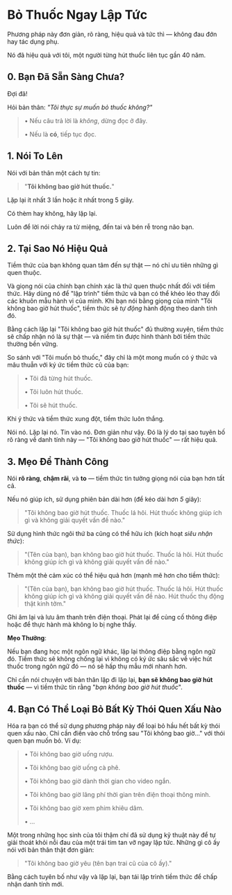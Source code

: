 # Bỏ Thuốc Ngay Lập Tức

Phương pháp này đơn giản, rõ ràng, hiệu quả và tức thì — không đau đớn hay tác dụng phụ.

Nó đã hiệu quả với tôi, một người từng hút thuốc liên tục gần 40 năm.

## 0. Bạn Đã Sẵn Sàng Chưa?

Đợi đã!

Hỏi bản thân: *"Tôi thực sự muốn bỏ thuốc không?"*

> • Nếu câu trả lời là *không*, dừng đọc ở đây.
>
> • Nếu là **có**, tiếp tục đọc.

## 1. Nói To Lên

Nói với bản thân một cách tự tin:

> "**Tôi không bao giờ hút thuốc.**"

Lặp lại ít nhất 3 lần hoặc ít nhất trong 5 giây.

Có thèm hay không, hãy lặp lại.

Luôn để lời nói chảy ra từ miệng, đến tai và bén rễ trong não bạn.

## 2. Tại Sao Nó Hiệu Quả

Tiềm thức của bạn không quan tâm đến sự thật — nó chỉ ưu tiên những gì quen thuộc.

Và giọng nói của chính bạn chính xác là thứ quen thuộc nhất đối với tiềm thức. Hãy dùng nó để "lập trình" tiềm thức và bạn có thể khéo léo thay đổi các khuôn mẫu hành vi của mình. Khi bạn nói bằng giọng của mình "Tôi không bao giờ hút thuốc", tiềm thức sẽ *tự động* hành động theo danh tính đó.

Bằng cách lặp lại "Tôi không bao giờ hút thuốc" đủ thường xuyên, tiềm thức sẽ chấp nhận nó là sự thật — và niềm tin được hình thành bởi tiềm thức thường bền vững.

So sánh với "Tôi muốn bỏ thuốc," đây chỉ là một mong muốn có ý thức và mâu thuẫn với ký ức tiềm thức cũ của bạn:

> • Tôi đã từng hút thuốc.
>
> • Tôi luôn hút thuốc.
>
> • Tôi sẽ hút thuốc.

Khi ý thức và tiềm thức xung đột, tiềm thức luôn thắng.

Nói nó. Lặp lại nó. Tin vào nó. Đơn giản như vậy. Đó là lý do tại sao tuyên bố rõ ràng về danh tính này — "Tôi không bao giờ hút thuốc" — rất hiệu quả.

## 3. Mẹo Để Thành Công

Nói **rõ ràng**, **chậm rãi**, và **to** — tiềm thức tin tưởng giọng nói của bạn hơn tất cả.

Nếu nó giúp ích, sử dụng phiên bản dài hơn (để kéo dài hơn *5* giây):

> "Tôi không bao giờ hút thuốc. Thuốc lá hôi. Hút thuốc không giúp ích gì và không giải quyết vấn đề nào."

Sử dụng hình thức ngôi thứ ba cũng có thể hữu ích (kích hoạt *siêu nhận thức*):

> "(Tên của bạn), bạn không bao giờ hút thuốc. Thuốc lá hôi. Hút thuốc không giúp ích gì và không giải quyết vấn đề nào."

Thêm một thẻ cảm xúc có thể hiệu quả hơn (mạnh mẽ hơn cho tiềm thức):

> "(Tên của bạn), bạn không bao giờ hút thuốc. Thuốc lá hôi. Hút thuốc không giúp ích gì và không giải quyết vấn đề nào. Hút thuốc thụ động thật kinh tởm."

Ghi âm lại và lưu âm thanh trên điện thoại. Phát lại để củng cố thông điệp hoặc để thực hành mà không lo bị nghe thấy.

**Mẹo Thưởng**:

Nếu bạn đang học một ngôn ngữ khác, lặp lại thông điệp bằng ngôn ngữ đó. Tiềm thức sẽ không chống lại vì không có ký ức sâu sắc về việc hút thuốc trong ngôn ngữ đó — nó sẽ hấp thụ mẫu mới nhanh hơn.

Chỉ cần nói chuyện với bản thân lặp đi lặp lại, **bạn sẽ không bao giờ hút thuốc** — vì tiềm thức tin rằng "*bạn không bao giờ hút thuốc*".

## 4. Bạn Có Thể Loại Bỏ Bất Kỳ Thói Quen Xấu Nào

Hóa ra bạn có thể sử dụng phương pháp này để loại bỏ hầu hết bất kỳ thói quen xấu nào. Chỉ cần điền vào chỗ trống sau "Tôi không bao giờ…" với thói quen bạn muốn bỏ. Ví dụ:

> • Tôi không bao giờ uống rượu.
>
> • Tôi không bao giờ uống cà phê.
>
> • Tôi không bao giờ dành thời gian cho video ngắn.
>
> • Tôi không bao giờ lãng phí thời gian trên điện thoại thông minh.
>
> • Tôi không bao giờ xem phim khiêu dâm.
>
> • …

Một trong những học sinh của tôi thậm chí đã sử dụng kỹ thuật này để tự giải thoát khỏi nỗi đau của một trái tim tan vỡ ngay lập tức. Những gì cô ấy nói với bản thân thật đơn giản:

> "Tôi không bao giờ yêu (tên bạn trai cũ của cô ấy)."

Bằng cách tuyên bố như vậy và lặp lại, bạn tái lập trình tiềm thức để chấp nhận danh tính mới.
